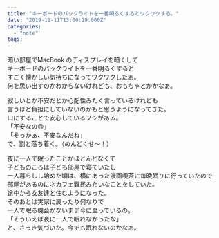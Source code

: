 ```yaml
---
title: "キーボードのバックライトを一番明るくするとワクワクする。"
date: "2019-11-11T13:00:19.000Z"
categories: 
  - "note"
tags: 
---
```


暗い部屋でMacBook のディスプレイを暗くして  
キーボードのバックライトを一番明るくすると  
すごく懐かしい気持ちになってワクワクしたぁ。  
何を思い出すのかわからないけれども、おもちゃとかかなぁ。

寂しいとか不安だとか心配性みたく言っているけれども  
言うほど負担にしていないのかもと思うようになってきた。  
口にすることで安心しているフシがある。  
「不安なの😢」  
「そっかぁ、不安なんだね」  
で、割と落ち着く。（めんどくせ〜！）

夜に一人で眠ったことがほとんどなくて  
子どものころは子ども部屋で寝ていたし  
一人暮らしし始めた頃は、横にあった漫画喫茶に毎晩眠りに行っていたので  
部屋があるのにネカフェ難民みたいなことをしていた。  
途中から女友達と住むようになった。  
そのあとは実家に戻ったり何なりで  
一人で眠る機会がないまま今に至っているの。  
「そういえば夜に一人で眠れなかったな」  
と、さっき気づいた。今でも眠れないのかなぁ。
